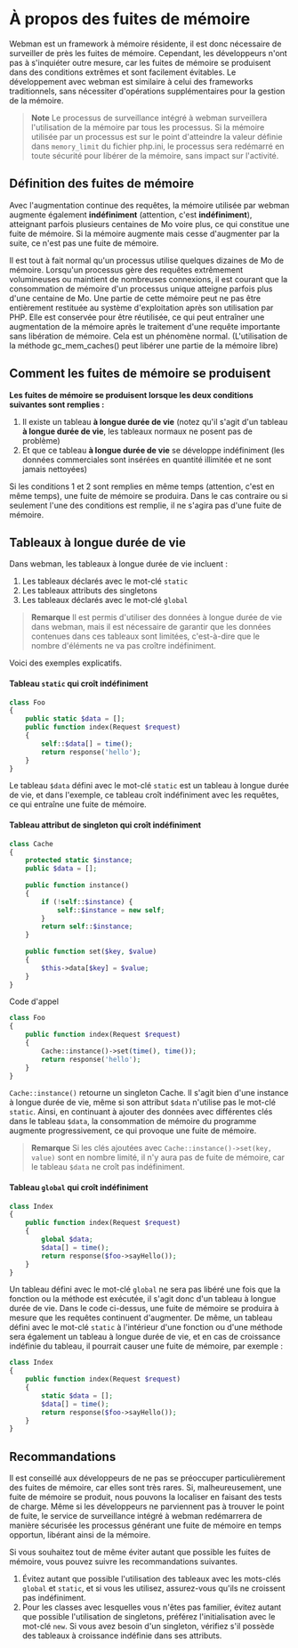 # À propos des fuites de mémoire
Webman est un framework à mémoire résidente, il est donc nécessaire de surveiller de près les fuites de mémoire. Cependant, les développeurs n'ont pas à s'inquiéter outre mesure, car les fuites de mémoire se produisent dans des conditions extrêmes et sont facilement évitables. Le développement avec webman est similaire à celui des frameworks traditionnels, sans nécessiter d'opérations supplémentaires pour la gestion de la mémoire.

> **Note**
> Le processus de surveillance intégré à webman surveillera l'utilisation de la mémoire par tous les processus. Si la mémoire utilisée par un processus est sur le point d'atteindre la valeur définie dans `memory_limit` du fichier php.ini, le processus sera redémarré en toute sécurité pour libérer de la mémoire, sans impact sur l'activité.

## Définition des fuites de mémoire
Avec l'augmentation continue des requêtes, la mémoire utilisée par webman augmente également **indéfiniment** (attention, c'est **indéfiniment**), atteignant parfois plusieurs centaines de Mo voire plus, ce qui constitue une fuite de mémoire. Si la mémoire augmente mais cesse d'augmenter par la suite, ce n'est pas une fuite de mémoire.

Il est tout à fait normal qu'un processus utilise quelques dizaines de Mo de mémoire. Lorsqu'un processus gère des requêtes extrêmement volumineuses ou maintient de nombreuses connexions, il est courant que la consommation de mémoire d'un processus unique atteigne parfois plus d'une centaine de Mo. Une partie de cette mémoire peut ne pas être entièrement restituée au système d'exploitation après son utilisation par PHP. Elle est conservée pour être réutilisée, ce qui peut entraîner une augmentation de la mémoire après le traitement d'une requête importante sans libération de mémoire. Cela est un phénomène normal. (L'utilisation de la méthode gc_mem_caches() peut libérer une partie de la mémoire libre)

## Comment les fuites de mémoire se produisent
**Les fuites de mémoire se produisent lorsque les deux conditions suivantes sont remplies :**
1. Il existe un tableau **à longue durée de vie** (notez qu'il s'agit d'un tableau **à longue durée de vie**, les tableaux normaux ne posent pas de problème)
2. Et que ce tableau **à longue durée de vie** se développe indéfiniment (les données commerciales sont insérées en quantité illimitée et ne sont jamais nettoyées)

Si les conditions 1 et 2 sont remplies en même temps (attention, c'est en même temps), une fuite de mémoire se produira. Dans le cas contraire ou si seulement l'une des conditions est remplie, il ne s'agira pas d'une fuite de mémoire.

## Tableaux à longue durée de vie
Dans webman, les tableaux à longue durée de vie incluent :
1. Les tableaux déclarés avec le mot-clé `static`
2. Les tableaux attributs des singletons
3. Les tableaux déclarés avec le mot-clé `global`

> **Remarque**
> Il est permis d'utiliser des données à longue durée de vie dans webman, mais il est nécessaire de garantir que les données contenues dans ces tableaux sont limitées, c'est-à-dire que le nombre d'éléments ne va pas croître indéfiniment.

Voici des exemples explicatifs.

#### Tableau `static` qui croît indéfiniment
```php
class Foo
{
    public static $data = [];
    public function index(Request $request)
    {
        self::$data[] = time();
        return response('hello');
    }
}
```

Le tableau `$data` défini avec le mot-clé `static` est un tableau à longue durée de vie, et dans l'exemple, ce tableau croît indéfiniment avec les requêtes, ce qui entraîne une fuite de mémoire.

#### Tableau attribut de singleton qui croît indéfiniment
```php
class Cache
{
    protected static $instance;
    public $data = [];
    
    public function instance()
    {
        if (!self::$instance) {
            self::$instance = new self;
        }
        return self::$instance;
    }
    
    public function set($key, $value)
    {
        $this->data[$key] = $value;
    }
}
```

Code d'appel
```php
class Foo
{
    public function index(Request $request)
    {
        Cache::instance()->set(time(), time());
        return response('hello');
    }
}
```

`Cache::instance()` retourne un singleton Cache. Il s'agit bien d'une instance à longue durée de vie, même si son attribut `$data` n'utilise pas le mot-clé `static`. Ainsi, en continuant à ajouter des données avec différentes clés dans le tableau `$data`, la consommation de mémoire du programme augmente progressivement, ce qui provoque une fuite de mémoire.

> **Remarque**
> Si les clés ajoutées avec `Cache::instance()->set(key, value)` sont en nombre limité, il n'y aura pas de fuite de mémoire, car le tableau `$data` ne croît pas indéfiniment.

#### Tableau `global` qui croît indéfiniment
```php
class Index
{
    public function index(Request $request)
    {
        global $data;
        $data[] = time();
        return response($foo->sayHello());
    }
}
```
Un tableau défini avec le mot-clé `global` ne sera pas libéré une fois que la fonction ou la méthode est exécutée, il s'agit donc d'un tableau à longue durée de vie. Dans le code ci-dessus, une fuite de mémoire se produira à mesure que les requêtes continuent d'augmenter. De même, un tableau défini avec le mot-clé `static` à l'intérieur d'une fonction ou d'une méthode sera également un tableau à longue durée de vie, et en cas de croissance indéfinie du tableau, il pourrait causer une fuite de mémoire, par exemple :
```php
class Index
{
    public function index(Request $request)
    {
        static $data = [];
        $data[] = time();
        return response($foo->sayHello());
    }
}
```

## Recommandations
Il est conseillé aux développeurs de ne pas se préoccuper particulièrement des fuites de mémoire, car elles sont très rares. Si, malheureusement, une fuite de mémoire se produit, nous pouvons la localiser en faisant des tests de charge. Même si les développeurs ne parviennent pas à trouver le point de fuite, le service de surveillance intégré à webman redémarrera de manière sécurisée les processus générant une fuite de mémoire en temps opportun, libérant ainsi de la mémoire.

Si vous souhaitez tout de même éviter autant que possible les fuites de mémoire, vous pouvez suivre les recommandations suivantes.
1. Évitez autant que possible l'utilisation des tableaux avec les mots-clés `global` et `static`, et si vous les utilisez, assurez-vous qu'ils ne croissent pas indéfiniment.
2. Pour les classes avec lesquelles vous n'êtes pas familier, évitez autant que possible l'utilisation de singletons, préférez l'initialisation avec le mot-clé `new`. Si vous avez besoin d'un singleton, vérifiez s'il possède des tableaux à croissance indéfinie dans ses attributs.
